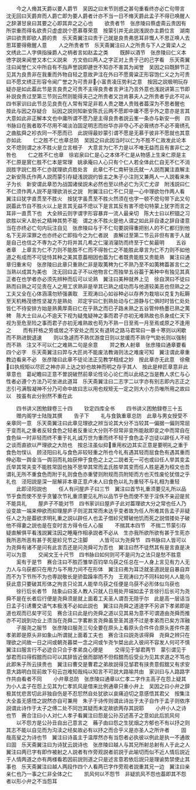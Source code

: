 <!-- { "loadSidebar": true } -->
　　今之人脩其天爵以要人爵节　吴因之曰末节则惑之甚句重看终亦必亡句带言　沈无回曰天爵弃而人爵亡即为要人爵者计亦不当一日不脩天爵此孟子不得已唤醒人之辞湛甘泉曰其要之心即其弃之之心也
　　欲贵者节　张彦陵曰蔡虚斋云贵因有所崇重而得名欲贵只虚虚説个愿慕尊荣意　按蒙引并无此説浅説亦主爵位言　湖南讲曰欲贵即欲人爵的贵　乐天斋翼注曰贵于己就是良贵弗思耳非慨人不思正唤人去思耳要得儆醒人意
　　人之所贵者节　乐天斋翼注曰人之所贵与下人之膏梁人之文绣此二人字俱指操爵人之柄者言如赵孟之类
　　既醉以酒节　张彦陵曰仁义本徳字説来闻誉又本仁义説来　方文伯曰两人之字正对上贵于己的己字看　乐天斋翼注曰闻誉仁义中所自有不指声誉説即遯世不知亦不害其为闻誉　吴因之曰既醉节正见其为良贵非在我重而外物自轻之意故尹注在外曰不愿膏粱正形容饱仁义之为可贵曰不愿文绣正形容令闻广誉之为可贵非小富贵凌压势利之意　按因之説极明玩存疑亦是如此葢此节是言良贵之可贵不主得良贵者言尹注乃言外意也浅説讲第三节即补説良贵过至第三节则云然则能得夫己之所贵者又岂肯慕夫人之所贵者乎此不可从　四书家训曰此节总见良贵在人常有常足非若人贵之聴人贵贱者葢深为不思者醒也　按此与因之存疑合　玩因之説则知新安陈氏云两不愿即中庸不愿乎外之意亦是言其大意如此非正解本文也中庸所谓不愿乃是主得良贵者説云峯一条亦与新安一例　四书脉曰在我者取不尽用不竭淡泊固足明志而纷华亦非夺心不必膏绣亦不必不膏绣孔之曲肱舜之袗衣同一不愿而已　此説得最妙蒙引谓不愿是无慕于彼非不愿就也其意亦如此
　　仁之胜不仁也章总防　吴因之曰此因当时以仁为不胜不仁故发此论本文不熄则谓之水不胜火是立言根子　大意言为仁不力是以不唯无益而且有害非仁之咎也
　　仁之胜不仁也章　徐岩泉曰仁是心之本体不仁是从物感上生来仁原是主不仁原是賔仁胜不仁本是常理　姚承庵曰人心只有个仁人若全体此仁自无不仁不消説胜字説仁胜不仁亦就理欲贞胜处言　此章仁不仁南轩张氏就一人説而翼注直解主之新安陈氏作两人説而蒙引存疑浅説説约皆主之朱子小注则又兼两人一人説看来朱子为长　新安谓此章恐为战国诸侯説未必然也至以终必亡为灭亡尤谬　附浅説曰仁不仁须作两人説不是理欲消长之説　附翼注曰仁不仁只是一心中理欲勿作两人看　翼注曰犹字直贯至不胜火　按犹字虽贯至不胜火然须在也字一顿不熄句带下此又句説葢此节自不胜火以上是言其无益不熄以下是言其反有害不熄句特蒙上犹字而言之耳非一直贯下也　大全辨云则字谓字形容暴弃一流人最亲切　陈大士曰以积锢之习欲胜以宋人助长之精神其势不能　谓之水不胜火是他人谓之如此非自诿之辞自诿意当在亦终必亡句内玩注自见　张彦陵曰与于不仁句要説得重把别人的不仁都归到他名下无非深罪之也亦终必亡即指今之为仁者説　直解过至第二节云非但有害于人就是自己也信之不専为之不力将并其几希之仁寖消寖防而终至于亡矣最明
　　五谷者章　上章言为仁不力则不能胜不仁而不得咎仁之不能胜此章言为仁不力则不如他道之有成而不可徒恃其种之美其意葢相因也葢为仁者既贵能胜又贵能熟　翼注曰通章归重末句　张彦陵曰此章只重熟仁非是取荑稗为仁不熟乃至不如荑稗葢甚言仁之当熟以成其为美也　沈无回曰孟子不以他物言仁而独举五谷葢于美种中有独见其真正者在也学者亦必须先辨种而后可以论熟　翼注曰美种就养上见　徐自溟曰不徒曰熟而曰熟之可见责在人之用工求熟非是举其已熟之成功而与他道较美恶也但熟之之工夫又全在心体涵濡勿矫强袭取　王观涛曰心如谷种必以存养为栽培以克复为耘耨至天机畅茂徳性坚凝方是熟处　邓定宇曰仁到熟处动与仁游静与仁俱时时皆仁处处皆仁不待安排方始是熟黄厚斋曰仁在乎熟之而已子路未熟之五谷管仲杨墨已熟之荑稗　陈大士曰从心不逾天下视为疑鬼疑神之事而君子亦初无难熟故也杀身成仁天下视为至危至险之事而君子亦初无难熟故也苟为不熟一日至焉一月至焉或原之不逢用之
　　而有扞格之劳或居之不安处之而又有退转之路马君常曰一暴十寒则以闲歇而不熟进鋭退速
　　则以急遽而不熟优游度日则以怠缓而不熟守气助长则以强制而不熟　注又不可以仁之难熟二句是余意
　　羿之教人射章　张彦陵曰通章要看四个必字　乐天斋翼注曰羿与大匠尚不能废法教诲则法之难废可知　翼注谓此章重教边看来不必　张彦陵曰此章不徒论法正见教学相成之妙　按此章亦无此意　徐儆曰执规矩以尽匠之神亦非上达之妙也故神而明之存乎其人　按此是梓匠章意非此章意也　葛屺瞻曰正意不曽説破然前章论性论心论仁而以此结之当是教人求仁与心性者必遵个方法乃可坐进此道耳　乐天斋翼注曰二志字二以字亦有别志即内志正之志引弓满彀凝神不分乃可命中故曰志以用也规矩无一定之则大小方员唯所用之故曰以　按虽有此分别然不重在此

　　四书讲义困勉録卷三十四
　　钦定四库全书
　　四书讲义困勉録卷三十五
　　赠内阁学士陆陇其撰
　　告子下
　　礼与食孰重章总防　此章与男女授受不亲章同一意　乐天斋翼注曰此章见理欲之辨当论其大分不当较其一偏据一偏则常屈于变而礼之重者反轻食色之轻者反重论大分则不但常非变所能敌即变之中而常自在食色纵一时非轻而终不重于礼礼诚万世为重而终不轻于食色孟子岂徒以辟任人不经之谈而直欲以严理欲之大防也　按总注虽似抑重用权边其实正意是要明礼之重于食色勿悮认　顾泾阳曰礼与食色非较轻重之所也今礼有遇其轻而屈食色有遇其重而伸必取一舆金当一舆羽而礼始获伸于食色之上之二説者无一可也或曰任人举其变孟氏举其常夫变不能胜常固也独不思举其常而孟氏胜举其变而任人胜是逓为桓文也吾谓礼无所不重食色而附于礼则食色亦重譬则附规而员附矩而方也灭性废伦犹借之乎礼也　泾阳説是深一层解非本章正意卢未人曰食色以礼为重轻不与礼相为重轻
　　此即泾阳説也
　　任人有问屋庐子曰三节　翼注曰首节礼重须要见礼所以品节乎食而使不至乎贪饕次节礼重须要见礼所以品节乎色而使不至于淫佚不亲迎是贫不能具礼
　　屋庐子不能对节　四书家训曰屋庐子此对葢理欲大分之常也任人乃设变故一端来伸欲而抑理屋庐子则泥其常而未达乎变者故为任人所难其告孟子非疑任人之为是葢欲求明礼重之説以辟任人也孟子借紾兄臂破他饥而死之説借搂处子破他不得妻之説也是在变时言方得令任人心服
　　不揣其本四节　不揣二节蒙引存疑直解俱平看浅説翼注因之睡庵作相承説者不必从　生亦我所欲所欲有甚于生死亦我所恶所恶有甚于死是紾兄节之注脚
　　人皆可以为尧舜节　四书脉曰人皆可以为尧舜有诸不是问有此言否还是问尧舜可为否也　翼注曰然不徒然其有是言直是决可以为意
　　交闻文王十尺节　四书脉曰如何则可不是问为之法只是愁不胜意
　　奚有于是节　赛合注曰不胜匹雏举百钧举乌获之任总在一人身上言见有力人无力人与乌获都只在用力与不用力间不在形体　翼注曰弗为耳泛就圣道説是自暴自弃而不为下节所不为也専説敬长是骄盈躁率而不为　王观涛曰力不同科如何人人能乌获此意只要破其形体之拘言只论其人能举乌获之任便是乌获不必形体似乌获也
　　徐行后长者节　陆象山曰圣人教人只就人日用处开端如孟子言徐行后长可为尧舜不是在长者后行便是尧舜须是就上面着工夫圣人谓吾无隠乎尔　此是高一层话当日孟子引诱曹交语气本极浅不必如此説也　翼注曰尧舜之道道字不另讲下孝弟即是道也观而已矣字可见　赛合注曰此是约尧舜之道以见其易为意不可谓道由尧舜而推亦不可説到功业上须当在尧舜二字畧断言尧舜虽至圣其道不过是孝弟而已矣方浑融
　　子服尧之服节　张彦陵曰服尧三句全要在原头上看原头合件件合原头差件件差　孝弟即是原头非如象山所谓就上面着工夫也　赛合注曰説尧该得舜　尧舜之辨只在理欲之间故一日之间或朝尧暮桀一念之间或乍尧乍桀出此入彼间不容发人何可不慎　翼注曰服言行不必迹合只合于孝弟良心便是
　　交得见于邹君两节　蒙引谓见于邹君而曰得假舘而曰可以其辞皆近倨而鄙陋不但假舘而后受业为见其求道之不笃也此即朱子所云挟贵也　翼注曰曹交是曹君之弟故説得见邹君有挟贵意假舘又有求安意大路明白现前故下句云岂难知哉纯以知言不可説大路喻共由　家训曰与人路路字作共由看者不同
　　小弁章总防　张彦陵曰通章以仁孝二字作主高子在怨上疑其为小人孟子在怨上见其为仁孝凯风是借来比例通章只重小弁上　吴因之曰小弁之辞极其忧悲苦切此非独自伤是不忍恝然自处犹欲以哀痛迫切之意感悟其君父　按集注大全虽无感悟之説然亦自可兼用　朱子于诗传则谓此诗出于太子自作于孟子则依序説谓此诗作于太子之傅二处不同岂其疑而未定故欲两存其説耶
　　小弁小人之诗也节　赛合注曰小人对仁人孝子看翼注曰怨是公孙丒述髙子之意如此后凯风何
　　以不怨方是公孙丑自出己意言之　蘓子由曰怨之生犹烟之方郁也不有以抒之则其志不能以自见而为沟渎之经矣故必有以抒之而合乎义是亦圣人之所许者
　　固哉高叟之为诗也节　翼注曰诗虽主于温厚然亦有当怨者必执彼以例此是执一不通故曰固　乐天斋翼注曰为诗犹云説诗也　张彦陵曰越人与其兄所射总射有人于此之人　翼注曰两已字有即作被射之人説者有作旁观説者前説于此喻切而似不近人情后説近于人情两道之亦有两様看若因前説则道之只是述言意若依后説只是理谕势禁使止其事也　乐天斋翼注曰越人两段作四个人看两已字作旁观者説重其兄一边　翼注曰亲亲仁也乃一事之仁非全体之仁
　　凯风何以不怨节　非疑凯风不怨也葢即其不怨者以形小弁之不当怨耳
